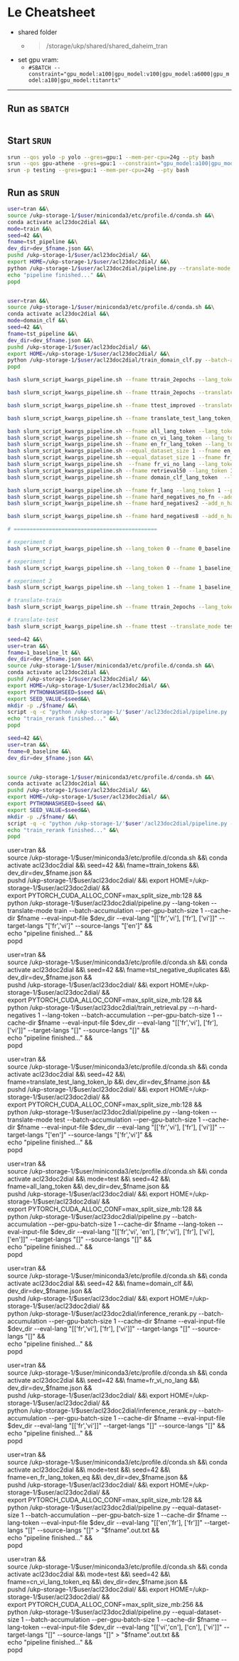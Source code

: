 # Le Cheatsheet
- shared folder
    - > /storage/ukp/shared/shared_daheim_tran 
- set gpu vram:
    - `#SBATCH --constraint="gpu_model:a100|gpu_model:v100|gpu_model:a6000|gpu_model:a180|gpu_model:titanrtx"`
---

## Run as `SBATCH`
```bash

```

## Start `SRUN` 
```bash
srun --qos yolo -p yolo --gres=gpu:1 --mem-per-cpu=24g --pty bash
srun --qos gpu-athene --gres=gpu:1 --constraint="gpu_model:a100|gpu_model:v100|gpu_model:a6000|gpu_model:a180" --mem-per-cpu=42g --pty bash 
srun -p testing --gres=gpu:1 --mem-per-cpu=24g --pty bash
```

## Run as `SRUN` 

```bash
user=tran &&\
source /ukp-storage-1/$user/miniconda3/etc/profile.d/conda.sh &&\
conda activate acl23doc2dial &&\ 
mode=train &&\
seed=42 &&\
fname=tst_pipeline &&\
dev_dir=dev_$fname.json &&\
pushd /ukp-storage-1/$user/acl23doc2dial/ &&\
export HOME=/ukp-storage-1/$user/acl23doc2dial/ &&\
python /ukp-storage-1/$user/acl23doc2dial/pipeline.py --translate-mode $mode --batch-accumulation --per-gpu-batch-size 8 --cache-dir=$fname --lang-token --eval-input-file=$dev_dir --eval-lang "[['fr', 'vi', 'en'], ['fr', 'vi'], ['fr'], ['vi'], ['en']]" --target-langs "['fr', 'vi']" --source-lang "en" &&\
echo "pipeline finished..." &&\
popd


user=tran &&\
source /ukp-storage-1/$user/miniconda3/etc/profile.d/conda.sh &&\
conda activate acl23doc2dial &&\ 
mode=domain_clf &&\
seed=42 &&\
fname=tst_pipeline &&\
dev_dir=dev_$fname.json &&\
pushd /ukp-storage-1/$user/acl23doc2dial/ &&\
export HOME=/ukp-storage-1/$user/acl23doc2dial/ &&\
python /ukp-storage-1/$user/acl23doc2dial/train_domain_clf.py --batch-accumulation --per-gpu-batch-size 32 --cache-dir=$fname --eval-input-file=$dev_dir --eval-lang "[['fr', 'vi'], ['fr'], ['vi']]" --target-langs "[]" --source-lang "[]" &&\
popd
```

```sh
bash slurm_script_kwargs_pipeline.sh --fname ttrain_2epochs --lang_token 1 --per_gpu_batch_size 1 --eval_lang "[['fr', 'vi'], ['fr'], ['vi']]" --target_langs "[]" --source_langs "[]" --length_penalty 2

bash slurm_script_kwargs_pipeline.sh --fname ttrain_2epochs --translate_mode train --lang_token 1 --per_gpu_batch_size 1 --eval_lang "[['fr', 'vi', 'en'], ['fr', 'vi'], ['fr'], ['vi'], ['en']]" --target_langs "['fr', 'vi']" --source_langs "['en']" --length_penalty 2

bash slurm_script_kwargs_pipeline.sh --fname ttest_improved --translate_mode test --lang_token 1 --per_gpu_batch_size 1 --eval_lang "[['fr','vi'], ['fr'], ['vi']]" --target_langs "['en']" --source_langs "['fr', 'vi']" --source_langs "['en']"

bash slurm_script_kwargs_pipeline.sh --fname translate_test_lang_token_lp --translate_mode test --lang_token 1 --per_gpu_batch_size 1 --eval_lang "[['fr', 'vi'], ['fr'], ['vi']]" --target_langs "['en']" --source_langs "['fr', 'vi']"

bash slurm_script_kwargs_pipeline.sh --fname all_lang_token --lang_token 1 --per_gpu_batch_size 8 --eval_lang "[['fr','vi', 'en'], ['fr','vi'], ['fr'], ['vi'], ['en']]" --target_langs "[]" --source_langs "[]"
bash slurm_script_kwargs_pipeline.sh --fname cn_vi_lang_token --lang_token 1 --per_gpu_batch_size 8 --eval_lang "[['cn','vi'], ['vi']]" --target_langs "[]" --source_langs "[]"
bash slurm_script_kwargs_pipeline.sh --fname en_fr_lang_token --lang_token 1 --per_gpu_batch_size 8 --eval_lang "[['fr','en'], ['fr']]" --target_langs "[]" --source_langs "[]"
bash slurm_script_kwargs_pipeline.sh --equal_dataset_size 1 --fname en_no_lang_token_eq --lang_token 1 --per_gpu_batch_size 1 --eval_lang "[['fr','en'], ['fr']]" --target_langs "[]" --source_langs "[]"
bash slurm_script_kwargs_pipeline.sh --equal_dataset_size 1 --fname fr_vi_en_no_lang --lang_token 0 --per_gpu_batch_size 1 --eval_lang "[['fr','vi','en'], ['fr','vi'], ['fr'], ['vi']]" --target_langs "[]" --source_langs "[]"
bash slurm_script_kwargs_pipeline.sh  --fname fr_vi_no_lang --lang_token 0 --per_gpu_batch_size 8 --eval_lang "[['fr','vi'], ['fr'], ['vi']]" --target_langs "[]" --source_langs "[]"
bash slurm_script_kwargs_pipeline.sh --fname retrieval50 --lang_token 1 --per_gpu_batch_size 8 --eval_lang "[['fr','vi'], ['fr'], ['vi']]" --target_langs "[]" --source_langs "[]"
bash slurm_script_kwargs_pipeline.sh --fname domain_clf_lang_token  --lang_token 1 --per_gpu_batch_size 8 --eval_lang "[['fr','vi'], ['fr'], ['vi']]" --target_langs "[]" --source_langs "[]"

bash slurm_script_kwargs_pipeline.sh --fname fr_lang --lang_token 1 --per_gpu_batch_size 8 --eval_lang "[['fr']]" --target_langs "[]" --source_langs "[]"
bash slurm_script_kwargs_pipeline.sh --fname hard_negatives_no_fn --add_n_hard_negatives 1 --lang_token 1 --per_gpu_batch_size 8 --eval_lang "[['fr','vi'], ['fr'], ['vi']]" --target_langs "[]" --source_langs "[]"
bash slurm_script_kwargs_pipeline.sh --fname hard_negatives2 --add_n_hard_negatives 2 --lang_token 1 --per_gpu_batch_size 8 --eval_lang "[['fr','vi'], ['fr'], ['vi']]" --target_langs "[]" --source_langs "[]"

bash slurm_script_kwargs_pipeline.sh --fname hard_negatives8 --add_n_hard_negatives 8 --lang_token 1 --per_gpu_batch_size 8 --eval_lang "[['fr','vi'], ['fr'], ['vi']]" --target_langs "[]" --source_langs "[]"

# =============================================

# experiment 0
bash slurm_script_kwargs_pipeline.sh --lang_token 0 --fname 0_baseline --batch_accumulation --per_gpu_batch_size 1 --eval_lang "[['fr', 'vi'], ['fr'], ['vi']]" --target_langs "[]" --source_langs "[]" --length_penalty 1

# experiment 1
bash slurm_script_kwargs_pipeline.sh --lang_token 0 --fname 1_baseline_lp --batch_accumulation --per_gpu_batch_size 1 --eval_lang "[['fr', 'vi'], ['fr'], ['vi']]" --target_langs "[]" --source_langs "[]" --length_penalty 2

# experiment 2
bash slurm_script_kwargs_pipeline.sh --lang_token 1 --fname 1_baseline_lt --batch_accumulation --per_gpu_batch_size 1 --eval_lang "[['fr', 'vi'], ['fr'], ['vi']]" --target_langs "[]" --source_langs "[]" --length_penalty 2

# translate-train
bash slurm_script_kwargs_pipeline.sh --fname ttrain_2epochs --lang_token 1 --per_gpu_batch_size 1 --eval_lang "[['fr', 'vi'], ['fr'], ['vi'], ['en']]" --target_langs "[]" --source_langs "[]" --length_penalty 2

# translate-test
bash slurm_script_kwargs_pipeline.sh --fname ttest --translate_mode test --lang_token 1 --per_gpu_batch_size 1 --eval_lang "[['fr','vi'], ['fr'], ['vi']]" --target_langs "['en']" --source_langs "['fr', 'vi']" --source_langs "['en']" --length_penalty 2

```


```bash
seed=42 &&\
user=tran &&\
fname=1_baseline_lt &&\
dev_dir=dev_$fname.json &&\
source /ukp-storage-1/$user/miniconda3/etc/profile.d/conda.sh &&\
conda activate acl23doc2dial &&\
pushd /ukp-storage-1/$user/acl23doc2dial/ &&\
export HOME=/ukp-storage-1/$user/acl23doc2dial/ &&\
export PYTHONHASHSEED=$seed &&\
export SEED_VALUE=$seed&&\
mkdir -p ./$fname/ &&\
script -q -c "python /ukp-storage-1/'$user'/acl23doc2dial/pipeline.py  --lang-token --batch-accumulation --per-gpu-batch-size 1 --cache-dir $fname --eval-input-file "$dev_dir"  --eval-lang  \"[['fr', 'vi'], ['fr'], ['vi']]\" --target-langs '[]' --source-langs '[]' --length-penalty 2" | tee -a ./$fname/log_output.txt &&\
echo "train_rerank finished..." &&\
popd

seed=42 &&\
user=tran &&\
fname=0_baseline &&\
dev_dir=dev_$fname.json &&\


source /ukp-storage-1/$user/miniconda3/etc/profile.d/conda.sh &&\
conda activate acl23doc2dial &&\
pushd /ukp-storage-1/$user/acl23doc2dial/ &&\
export HOME=/ukp-storage-1/$user/acl23doc2dial/ &&\
export PYTHONHASHSEED=$seed &&\
export SEED_VALUE=$seed&&\
mkdir -p ./$fname/ &&\
script -q -c "python /ukp-storage-1/'$user'/acl23doc2dial/pipeline.py --batch-accumulation --per-gpu-batch-size 1 --cache-dir $fname --eval-input-file "$dev_dir"  --eval-lang  \"[['fr', 'vi'], ['fr'], ['vi']]\" --target-langs '[]' --source-langs '[]' --length-penalty 1" | tee -a ./$fname/log_output.txt &&\
echo "train_rerank finished..." &&\
popd
````

user=tran &&\
source /ukp-storage-1/$user/miniconda3/etc/profile.d/conda.sh &&\
conda activate acl23doc2dial &&\ 
seed=42 &&\
fname=ttrain_tokens &&\
dev_dir=dev_$fname.json &&\
pushd /ukp-storage-1/$user/acl23doc2dial/ &&\
export HOME=/ukp-storage-1/$user/acl23doc2dial/ &&\
export PYTORCH_CUDA_ALLOC_CONF=max_split_size_mb:128  &&\
python /ukp-storage-1/$user/acl23doc2dial/pipeline.py --lang-token --translate-mode train --batch-accumulation --per-gpu-batch-size 1 --cache-dir $fname --eval-input-file $dev_dir --eval-lang "[['fr','vi'], ['fr'], ['vi']]" --target-langs "['fr','vi']" --source-langs "['en']" &&\
echo "pipeline finished..." &&\
popd


user=tran &&\
source /ukp-storage-1/$user/miniconda3/etc/profile.d/conda.sh &&\
conda activate acl23doc2dial &&\ 
seed=42 &&\
fname=tst_negative_duplicates &&\
dev_dir=dev_$fname.json &&\
pushd /ukp-storage-1/$user/acl23doc2dial/ &&\
export HOME=/ukp-storage-1/$user/acl23doc2dial/ &&\
export PYTORCH_CUDA_ALLOC_CONF=max_split_size_mb:128  &&\
python /ukp-storage-1/$user/acl23doc2dial/train_retrieval.py --n-hard-negatives 1 --lang-token --batch-accumulation --per-gpu-batch-size 1 --cache-dir $fname --eval-input-file $dev_dir --eval-lang "[['fr','vi'], ['fr'], ['vi']]" --target-langs "[]" --source-langs "[]" &&\
echo "pipeline finished..." &&\
popd


user=tran &&\
source /ukp-storage-1/$user/miniconda3/etc/profile.d/conda.sh &&\
conda activate acl23doc2dial &&\ 
seed=42 &&\
fname=translate_test_lang_token_lp &&\
dev_dir=dev_$fname.json &&\
pushd /ukp-storage-1/$user/acl23doc2dial/ &&\
export HOME=/ukp-storage-1/$user/acl23doc2dial/ &&\
export PYTORCH_CUDA_ALLOC_CONF=max_split_size_mb:128  &&\
python /ukp-storage-1/$user/acl23doc2dial/pipeline.py --lang-token --translate-mode test --batch-accumulation --per-gpu-batch-size 1 --cache-dir $fname --eval-input-file $dev_dir --eval-lang "[['fr','vi'], ['fr'], ['vi']]" --target-langs "['en']" --source-langs "['fr','vi']" &&\
echo "pipeline finished..." &&\
popd


user=tran &&\
source /ukp-storage-1/$user/miniconda3/etc/profile.d/conda.sh &&\
conda activate acl23doc2dial &&\ 
mode=test &&\
seed=42 &&\
fname=all_lang_token &&\
dev_dir=dev_$fname.json &&\
pushd /ukp-storage-1/$user/acl23doc2dial/ &&\
export HOME=/ukp-storage-1/$user/acl23doc2dial/ &&\
export PYTORCH_CUDA_ALLOC_CONF=max_split_size_mb:128  &&\
python /ukp-storage-1/$user/acl23doc2dial/pipeline.py --batch-accumulation --per-gpu-batch-size 1 --cache-dir $fname --lang-token --eval-input-file $dev_dir --eval-lang "[['fr','vi', 'en'], ['fr','vi'], ['fr'], ['vi'], ['en']]" --target-langs "[]" --source-langs "[]" &&\
echo "pipeline finished..." &&\
popd


user=tran &&\
source /ukp-storage-1/$user/miniconda3/etc/profile.d/conda.sh &&\
conda activate acl23doc2dial &&\ 
seed=42 &&\
fname=domain_clf &&\
dev_dir=dev_$fname.json &&\
pushd /ukp-storage-1/$user/acl23doc2dial/ &&\
export HOME=/ukp-storage-1/$user/acl23doc2dial/ &&\
python /ukp-storage-1/$user/acl23doc2dial/inference_rerank.py --batch-accumulation --per-gpu-batch-size 1 --cache-dir $fname --eval-input-file $dev_dir --eval-lang "[['fr','vi'], ['fr'], ['vi']]" --target-langs "[]" --source-langs "[]" &&\
echo "pipeline finished..." &&\
popd

user=tran &&\
source /ukp-storage-1/$user/miniconda3/etc/profile.d/conda.sh &&\
conda activate acl23doc2dial &&\ 
seed=42 &&\
fname=fr_vi_no_lang &&\
dev_dir=dev_$fname.json &&\
pushd /ukp-storage-1/$user/acl23doc2dial/ &&\
export HOME=/ukp-storage-1/$user/acl23doc2dial/ &&\
python /ukp-storage-1/$user/acl23doc2dial/inference_rerank.py --batch-accumulation --per-gpu-batch-size 1 --cache-dir $fname --eval-input-file $dev_dir --eval-lang "[['fr','vi']]" --target-langs "[]" --source-langs "[]" &&\
echo "pipeline finished..." &&\
popd



user=tran &&\
source /ukp-storage-1/$user/miniconda3/etc/profile.d/conda.sh &&\
conda activate acl23doc2dial &&\ 
mode=test &&\
seed=42 &&\
fname=en_fr_lang_token_eq &&\
dev_dir=dev_$fname.json &&\
pushd /ukp-storage-1/$user/acl23doc2dial/ &&\
export HOME=/ukp-storage-1/$user/acl23doc2dial/ &&\
export PYTORCH_CUDA_ALLOC_CONF=max_split_size_mb:128 &&\
python /ukp-storage-1/$user/acl23doc2dial/pipeline.py --equal-dataset-size 1 --batch-accumulation --per-gpu-batch-size 1 --cache-dir $fname --lang-token --eval-input-file $dev_dir --eval-lang "[['en','fr'], ['fr']]" --target-langs "[]" --source-langs "[]" > "$fname".out.txt &&\
echo "pipeline finished..." &&\
popd


user=tran &&\
source /ukp-storage-1/$user/miniconda3/etc/profile.d/conda.sh &&\
conda activate acl23doc2dial &&\ 
mode=test &&\
seed=42 &&\
fname=cn_vi_lang_token_eq &&\
dev_dir=dev_$fname.json &&\
pushd /ukp-storage-1/$user/acl23doc2dial/ &&\
export HOME=/ukp-storage-1/$user/acl23doc2dial/ &&\
export PYTORCH_CUDA_ALLOC_CONF=max_split_size_mb:256 &&\
python /ukp-storage-1/$user/acl23doc2dial/pipeline.py --equal-dataset-size 1 --batch-accumulation --per-gpu-batch-size 1 --cache-dir $fname --lang-token --eval-input-file $dev_dir --eval-lang "[['vi','cn'], ['cn'], ['vi']]" --target-langs "[]" --source-langs "[]" > "$fname".out.txt &&\
echo "pipeline finished..." &&\
popd
